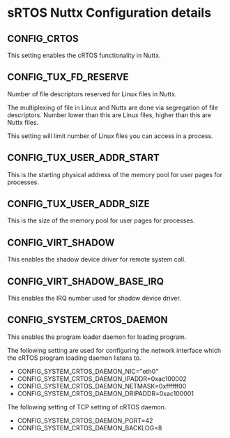 sRTOS Nuttx Configuration details
=================================


CONFIG_CRTOS
------------
This setting enables the cRTOS functionality in Nuttx.

CONFIG_TUX_FD_RESERVE
---------------------
Number of file descriptors reserved for Linux files in Nuttx.

The multiplexing of file in Linux and Nuttx are done via segregation of file descriptors.
Number lower than this are Linux files, higher than this are Nuttx files.

This setting will limit number of Linux files you can access in a process.


CONFIG_TUX_USER_ADDR_START
--------------------------

This is the starting physical address of the memory pool for user pages for processes.

CONFIG_TUX_USER_ADDR_SIZE
-------------------------

This is the size of the memory pool for user pages for processes.


CONFIG_VIRT_SHADOW
------------------

This enables the shadow device driver for remote system call.

CONFIG_VIRT_SHADOW_BASE_IRQ
---------------------------

This enables the IRQ number used for shadow device driver.

CONFIG_SYSTEM_CRTOS_DAEMON
--------------------------
This enables the program loader daemon for loading program.

The following setting are used for configuring the network interface which the cRTOS program loading daemon listens to.
 * CONFIG_SYSTEM_CRTOS_DAEMON_NIC="eth0"
 * CONFIG_SYSTEM_CRTOS_DAEMON_IPADDR=0xac100002
 * CONFIG_SYSTEM_CRTOS_DAEMON_NETMASK=0xffffff00
 * CONFIG_SYSTEM_CRTOS_DAEMON_DRIPADDR=0xac100001

The following setting of TCP setting of cRTOS daemon.
 * CONFIG_SYSTEM_CRTOS_DAEMON_PORT=42
 * CONFIG_SYSTEM_CRTOS_DAEMON_BACKLOG=8
